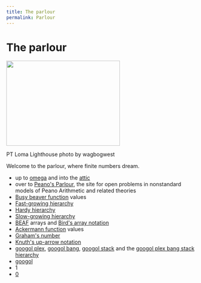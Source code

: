 ```yaml
---
title: The parlour
permalink: Parlour
---
```

# The parlour













<a href="/File:PTLomaLighthouseByWagbogwest.jpg" class="image"><img src="/web/20191104123006im_/http://cantorsattic.info/images/thumb/f/f8/PTLomaLighthouseByWagbogwest.jpg/300px-PTLomaLighthouseByWagbogwest.jpg" class="thumbimage" srcset="/web/20191104123006im_/http://cantorsattic.info/images/thumb/f/f8/PTLomaLighthouseByWagbogwest.jpg/450px-PTLomaLighthouseByWagbogwest.jpg 1.5x, /web/20191104123006im_/http://cantorsattic.info/images/f/f8/PTLomaLighthouseByWagbogwest.jpg 2x" width="300" height="225" /></a>



<a href="/File:PTLomaLighthouseByWagbogwest.jpg" class="internal" title="Enlarge"></a>


PT Loma Lighthouse photo by wagbogwest




Welcome to the parlour, where finite numbers dream.

-   up to
    [omega](/Omega "Omega")
    and into the
    [attic](/Lower_attic "Lower attic")
-   over to
    <a href="http://modelsofpa.info/" class="external text">Peano's Parlour</a>,
    the site for open problems in nonstandard models of Peano Arithmetic
    and related theories
-   [Busy beaver
    function](/Busy_beaver_function "Busy beaver function")
    values
-   [Fast-growing
    hierarchy](/Fast-growing_hierarchy "Fast-growing hierarchy")
-   [Hardy
    hierarchy](/Hardy_hierarchy "Hardy hierarchy")
-   [Slow-growing
    hierarchy](/Slow-growing_hierarchy "Slow-growing hierarchy")
-   [BEAF](/BEAF "BEAF")
    arrays and [Bird's array
    notation](/Bird%27s_array_notation "Bird's array notation")
-   [Ackermann
    function](/Ackermann_function "Ackermann function")
    values
-   [Graham's
    number](/Graham%27s_number "Graham's number")
-   [Knuth's up-arrow
    notation](/Knuth%27s_up-arrow_notation "Knuth's up-arrow notation")
-   [googol
    plex](/Googol#Googol_plex "Googol"),
    [googol
    bang](/Googol#Googol_bang "Googol"),
    [googol
    stack](/Googol#Googol_stack "Googol")
    and the [googol plex bang stack
    hierarchy](/Googol#The_googol_plex_bang_stack_hierarchy "Googol")
-   [googol](/Googol "Googol")
-   1
-   [0](/Zero "Zero")


